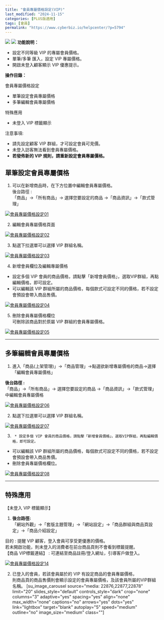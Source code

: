 ```yaml
---
title: "會員專屬價格設定(VIP)"
last_modified: "2024-11-15"
categories: [PLUS版適用]
tags: [會員]
permalink: "https://www.cyberbiz.io/helpcenter/?p=5794"
---
```


![](https://www.cyberbiz.io/helpcenter/wp-content/uploads/一般版1.png)
![](https://www.cyberbiz.io/helpcenter/wp-content/uploads/PLUS版3.png)
**功能說明：**  

* 設定不同等級 VIP 的專屬會員價格。
* 單筆/多筆 匯入，設定 VIP 專屬價格。
* 開啟未登入顧客顯示 VIP 優惠提示。

**操作目錄：**

會員專屬價格設定

* 單筆設定會員專屬價格
* 多筆編輯會員專屬價格

特殊應用

* 未登入 VIP 標籤顯示

注意事項:  

* 請先設定顧客 VIP 群組，才可設定會員可見價。
* 未登入訪客無法看到會員專屬價格。
* **若發佈新的 VIP 規則，請重新設定會員專屬價格。**



## 單筆設定會員專屬價格

1. 可以在新增商品時，在下方位置中編輯會員專屬價格。  
後台路徑 :  
「商品」→「所有商品」→ 選擇您要設定的商品 →「商品資訊」→「款式管理」  

[![會員專屬價格設定01](https://www.cyberbiz.io/support/wp-content/uploads/會員專屬價格設定01.png)](https://www.cyberbiz.io/support/wp-content/uploads/會員專屬價格設定01.png)



2. 編輯會員專屬價格頁面   

[![會員專屬價格設定02](https://www.cyberbiz.io/support/wp-content/uploads/會員專屬價格設定02.png)](https://www.cyberbiz.io/support/wp-content/uploads/會員專屬價格設定02.png)



3. 點選下拉選單可以選擇 VIP 群組名稱。   

[![會員專屬價格設定03](https://www.cyberbiz.io/support/wp-content/uploads/會員專屬價格設定03.png)](https://www.cyberbiz.io/support/wp-content/uploads/會員專屬價格設定03.png)



4. 新增會員欄位及編輯專屬價格  


* 設定多個 VIP 會員的商品價格，請點擊「新增會員價格」，選取VIP群組，再點編輯價格，即可設定。
* 可以編輯該 VIP 群組所屬的商品價格，每個款式可設定不同的價格，若不設定會預設會帶入商品售價。  

[![會員專屬價格設定04](https://www.cyberbiz.io/support/wp-content/uploads/會員專屬價格設定04.png)](https://www.cyberbiz.io/support/wp-content/uploads/會員專屬價格設定04.png)



5. 刪除會員專屬價格欄位  
可刪除該商品對於原屬 VIP 群組的會員專屬價格。  

[![會員專屬價格設定05](https://www.cyberbiz.io/support/wp-content/uploads/會員專屬價格設定05.png)](https://www.cyberbiz.io/support/wp-content/uploads/會員專屬價格設定05.png)



* * *

## 多筆編輯會員專屬價格



1. 進入「商品(上架管理)」→「商品管理」→點選欲新增專屬價格的商品→選擇「編輯會員專屬價格」  

**後台路徑 :**  
「商品」→「所有商品」→ 選擇您要設定的商品 →「商品資訊」→「款式管理」中編輯會員專屬價格  

[![會員專屬價格設定06](https://www.cyberbiz.io/support/wp-content/uploads/會員專屬價格設定06.png)](https://www.cyberbiz.io/support/wp-content/uploads/會員專屬價格設定06.png)




2. 點選下拉選單可以選擇 VIP 群組名稱。  

[![會員專屬價格設定07](https://www.cyberbiz.io/support/wp-content/uploads/會員專屬價格設定07.png)](https://www.cyberbiz.io/support/wp-content/uploads/會員專屬價格設定07.png)




3.      * 設定多個 VIP 會員的商品價格，請點擊「新增會員價格」，選取VIP群組，再點編輯價格，即可設定。
* 可以編輯該 VIP 群組所屬的商品價格，每個款式可設定不同的價格，若不設定會預設會帶入商品售價。
* 刪除會員專屬價格欄位。  

[![會員專屬價格設定08](https://www.cyberbiz.io/support/wp-content/uploads/會員專屬價格設定08.png)](https://www.cyberbiz.io/support/wp-content/uploads/會員專屬價格設定08.png)



* * *

## 特殊應用


【未登入 VIP 標籤顯示】  


1. **後台路徑:**   
「網站外觀」→「套版主題管理」→「網站設定」→「商品群組與商品頁設定」→「商品介紹設定」  

目的 : 提醒 VIP 顧客，登入會員可享受更優惠的價格。  
若未開啟功能，則未登入的消費者在前台商品頁則不會看到標籤提醒。  
【商品 VIP標籤連結】 : 可連結至商品註冊/登入網址，引導客戶做登入。  

[![會員專屬價格設定14](https://www.cyberbiz.io/support/wp-content/uploads/會員專屬價格設定14.png)](https://www.cyberbiz.io/support/wp-content/uploads/會員專屬價格設定14.png)




2. 已登入的會員，若該會員屬於的 VIP 有設定商品的會員專屬價格，  
則商品頁的商品售價則會顯示設定的會員專屬價格，及該會員所屬的VIP群組名稱。 [su_image_carousel source="media:
22876,22877,22878" limit="20" slides_style="default" controls_style="dark"
crop="none" columns="3" adaptive="yes" spacing="yes" align="none"
max_width="none" captions="no" arrows="yes" dots="yes" link="lightbox"
target="blank" autoplay="5" speed="medium" outline="no" image_size="medium"
class=""]



